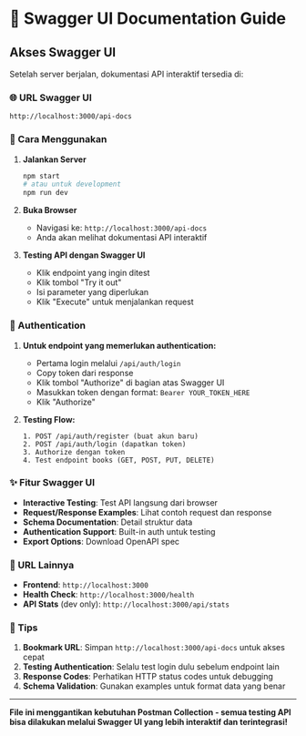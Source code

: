 # 📖 Swagger UI Documentation Guide

## Akses Swagger UI

Setelah server berjalan, dokumentasi API interaktif tersedia di:

### 🌐 URL Swagger UI

```
http://localhost:3000/api-docs
```

### 🚀 Cara Menggunakan

1. **Jalankan Server**

   ```bash
   npm start
   # atau untuk development
   npm run dev
   ```

2. **Buka Browser**

   - Navigasi ke: `http://localhost:3000/api-docs`
   - Anda akan melihat dokumentasi API interaktif

3. **Testing API dengan Swagger UI**
   - Klik endpoint yang ingin ditest
   - Klik tombol "Try it out"
   - Isi parameter yang diperlukan
   - Klik "Execute" untuk menjalankan request

### 🔐 Authentication

1. **Untuk endpoint yang memerlukan authentication:**

   - Pertama login melalui `/api/auth/login`
   - Copy token dari response
   - Klik tombol "Authorize" di bagian atas Swagger UI
   - Masukkan token dengan format: `Bearer YOUR_TOKEN_HERE`
   - Klik "Authorize"

2. **Testing Flow:**
   ```
   1. POST /api/auth/register (buat akun baru)
   2. POST /api/auth/login (dapatkan token)
   3. Authorize dengan token
   4. Test endpoint books (GET, POST, PUT, DELETE)
   ```

### ✨ Fitur Swagger UI

- **Interactive Testing**: Test API langsung dari browser
- **Request/Response Examples**: Lihat contoh request dan response
- **Schema Documentation**: Detail struktur data
- **Authentication Support**: Built-in auth untuk testing
- **Export Options**: Download OpenAPI spec

### 🔗 URL Lainnya

- **Frontend**: `http://localhost:3000`
- **Health Check**: `http://localhost:3000/health`
- **API Stats** (dev only): `http://localhost:3000/api/stats`

### 📝 Tips

1. **Bookmark URL**: Simpan `http://localhost:3000/api-docs` untuk akses cepat
2. **Testing Authentication**: Selalu test login dulu sebelum endpoint lain
3. **Response Codes**: Perhatikan HTTP status codes untuk debugging
4. **Schema Validation**: Gunakan examples untuk format data yang benar

---

**File ini menggantikan kebutuhan Postman Collection - semua testing API bisa dilakukan melalui Swagger UI yang lebih interaktif dan terintegrasi!**
